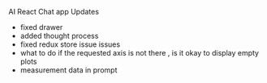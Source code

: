 
AI React Chat app
Updates
- fixed drawer
- added thought process 
- fixed redux store issue
issues
- what to do if the requested axis is not there , is it okay to display empty plots 
- measurement data in prompt
